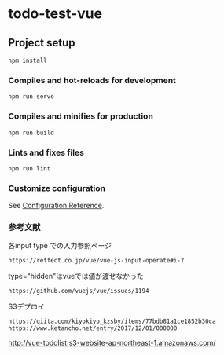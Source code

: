 # todo-test-vue

## Project setup
```
npm install
```

### Compiles and hot-reloads for development
```
npm run serve
```

### Compiles and minifies for production
```
npm run build
```

### Lints and fixes files
```
npm run lint
```

### Customize configuration
See [Configuration Reference](https://cli.vuejs.org/config/).

### 参考文献

各input type での入力参照ページ
```
https://reffect.co.jp/vue/vue-js-input-operate#i-7
```

type="hidden"はvueでは値が渡せなかった
```
https://github.com/vuejs/vue/issues/1194
```

S3デプロイ
```
https://qiita.com/kiyokiyo_kzsby/items/77bdb81a1ce1852b30ca
https://www.ketancho.net/entry/2017/12/01/000000
```

http://vue-todolist.s3-website-ap-northeast-1.amazonaws.com/

